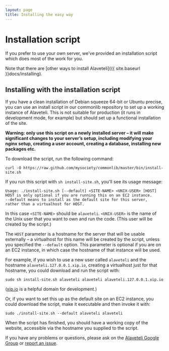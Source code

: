 ```yaml
---
layout: page
title: Installing the easy way
---
```


# Installation  script

<p class="lead">
  If you prefer to use your own server, we've provided an installation script which does most of the work for you.
</p>

Note that there are [other ways to install Alaveteli]({{ site.baseurl }}docs/installing).

## Installing with the installation script

If you have a clean installation of Debian squeeze 64-bit or Ubuntu precise, you can
use an install script in our commonlib repository to set up a working instance
of Alaveteli. This is not suitable for production (it runs in development mode,
for example) but should set up a functional installation of the site.

**Warning: only use this script on a newly installed server – it will make
significant changes to your server’s setup, including modifying your nginx
setup, creating a user account, creating a database, installing new packages
etc.**

To download the script, run the following command:

    curl -O https://raw.github.com/mysociety/commonlib/master/bin/install-site.sh

If you run this script with `sh install-site.sh`, you'll see its usage message:

    Usage: ./install-site.sh [--default] <SITE-NAME> <UNIX-USER> [HOST]
    HOST is only optional if you are running this on an EC2 instance.
    --default means to install as the default site for this server,
    rather than a virtualhost for HOST.

In this case `<SITE-NAME>` should be `alaveteli`. `<UNIX-USER>` is the name of
the Unix user that you want to own and run the code. (This user will be created
by the script.)

The `HOST` parameter is a hostname for the server that will be usable
externally – a virtualhost for this name will be created by the script, unless
you specified the `--default` option. This parameter is optional if you are on
an EC2 instance, in which case the hostname of that instance will be used.

For example, if you wish to use a new user called `alaveteli` and the hostname
`alaveteli.127.0.0.1.xip.io`, creating a virtualhost just for that hostname,
you could download and run the script with:

    sudo sh install-site.sh alaveteli alaveteli alaveteli.127.0.0.1.xip.io

([xip.io](http://xip.io/) is a helpful domain for development.)

Or, if you want to set this up as the default site on an EC2 instance, you
could download the script, make it executable and then invoke it with:

    sudo ./install-site.sh --default alaveteli alaveteli

When the script has finished, you should have a working copy of the website,
accessible via the hostname you supplied to the script.

If you have any problems or questions, please ask on the [Alaveteli Google
Group](https://groups.google.com/forum/#!forum/alaveteli-dev) or [report an
issue](https://github.com/mysociety/alaveteli/issues?state=open).

